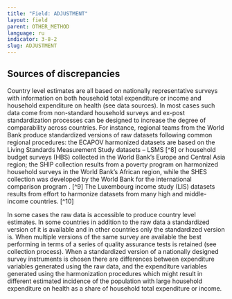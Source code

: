 ```yaml
---
title: "Field: ADJUSTMENT"
layout: field
parent: OTHER_METHOD
language: ru
indicator: 3-8-2
slug: ADJUSTMENT
---
```

## Sources of discrepancies

Country level estimates are all based on nationally representative surveys with information on both household total expenditure or income and household expenditure on health (see data sources). In most cases such data come from non-standard household surveys and  ex-post standardization processes can be designed to increase the degree of comparability across countries. For instance, regional teams from the World Bank produce standardized versions of raw datasets following common regional procedures: the ECAPOV harmonized datasets are based  on the Living Standards Measurement Study datasets – LSMS [^8] or household budget surveys (HBS) collected in the World Bank’s Europe and Central Asia region; the SHIP collection results from a poverty program on harmonized household surveys in the World Bank’s African region, while the SHES collection was developed by the World Bank for the international comparison program . [^9] The Luxembourg income study (LIS) datasets results from effort to harmonize datasets from many high and middle-income countries. [^10]

In some cases the raw data is accessible to produce country level estimates. In some countries in addition to the raw data a standardized version of it is available and in other countries only the standardized version is. When multiple versions of the same survey are available the best performing in terms of a series of quality assurance tests is retained (see collection process). When a standardized version of a nationally designed survey instruments is chosen there are differences between expenditure variables generated using the raw data, and the expenditure variables generated using the harmonization procedures which might result in different estimated incidence of the population with large household expenditure on health as a share of household total expenditure or income.
